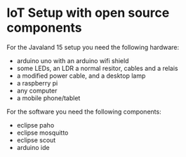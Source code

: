 IoT Setup with open source components
====

For the Javaland 15 setup you need the following hardware:
* arduino uno with an arduino wifi shield
* some LEDs, an LDR a normal resitor, cables and a relais
* a modified power cable, and a desktop lamp
* a raspberry pi
* any computer
* a mobile phone/tablet

For the software you need the following components:
* eclipse paho
* eclipse mosquitto
* eclipse scout
* arduino ide

